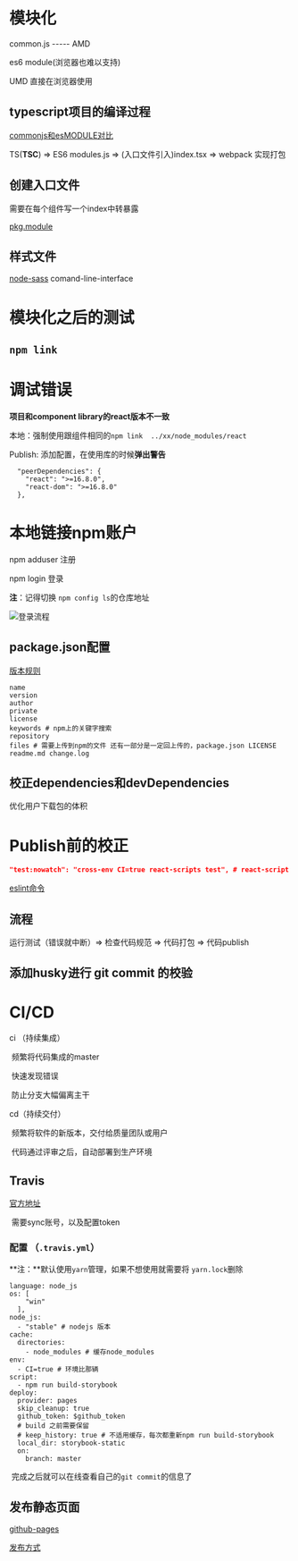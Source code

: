 # 模块化

common.js ----- AMD

es6 module(浏览器也难以支持)

UMD 直接在浏览器使用

## typescript项目的编译过程

[commonjs和esMODULE对比](https://www.rollupjs.com/guide/faqs/#%E4%B8%BA%E4%BB%80%E4%B9%88es%E6%A8%A1%E5%9D%97%E6%AF%94commonjs%E6%9B%B4%E5%A5%BDwhy-are-es-modules-better-than-commonjs-modules)

TS(**TSC**) => ES6 modules.js => (入口文件引入)index.tsx => webpack 实现打包

## 创建入口文件

需要在每个组件写一个index中转暴露

[pkg.module](https://github.com/rollup/rollup/wiki/pkg.module)

## 样式文件

[node-sass](https://github.com/sass/node-sass) comand-line-interface

# 模块化之后的测试

## `npm link`

# 调试错误

**项目和component library的react版本不一致**

本地：强制使用跟组件相同的`npm link  ../xx/node_modules/react`

Publish: 添加配置，在使用库的时候**弹出警告**

```
  "peerDependencies": {
    "react": ">=16.8.0",
    "react-dom": ">=16.8.0"
  },
```

# 本地链接npm账户

npm adduser 注册

npm login 登录

**注**：记得切换 `npm config ls`的仓库地址

![登录流程](https://zoulam-pic-repo.oss-cn-beijing.aliyuncs.com/img/image-20201020094541682.png)

## package.json配置

[版本规则](http://nodejs.cn/learn/semantic-versioning-using-npm/)

```
name
version
author
private
license
keywords # npm上的关键字搜索
repository
files # 需要上传到npm的文件 还有一部分是一定回上传的，package.json LICENSE readme.md change.log
```

## 校正dependencies和devDependencies

优化用户下载包的体积

# Publish前的校正

```json
"test:nowatch": "cross-env CI=true react-scripts test", # react-script 是基于开发环境的，所以需要这个声明在publish前也测试一次
```

[eslint命令](https://eslint.org/docs/user-guide/command-line-interface)

## 流程

运行测试（错误就中断）=> 检查代码规范 => 代码打包 => 代码publish

## 添加husky进行 git commit 的校验

# CI/CD

ci （持续集成）

​	频繁将代码集成的master

​	快速发现错误

​	防止分支大幅偏离主干

cd（持续交付）

​	频繁将软件的新版本，交付给质量团队或用户

​	代码通过评审之后，自动部署到生产环境

## Travis

[官方地址](https://travis-ci.org/)

​	需要sync账号，以及配置token

### 配置 （`.travis.yml`）

**注：**默认使用`yarn`管理，如果不想使用就需要将 `yarn.lock`删除

```
language: node_js
os: [
    "win"
  ],
node_js:
  - "stable" # nodejs 版本
cache:
  directories:
    - node_modules # 缓存node_modules
env:
  - CI=true # 环境比那辆
script:
  - npm run build-storybook
deploy:
  provider: pages
  skip_cleanup: true
  github_token: $github_token
  # build 之前需要保留
  # keep_history: true # 不适用缓存，每次都重新npm run build-storybook
  local_dir: storybook-static
  on:
    branch: master

```

​	完成之后就可以在线查看自己的`git commit`的信息了

## 发布静态页面

[github-pages](https://pages.github.com/)

[发布方式](https://docs.travis-ci.com/user/deployment/pages/)



